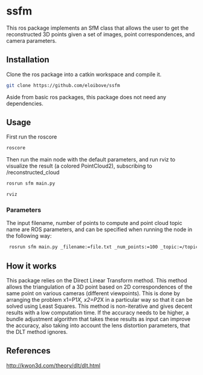 # ssfm

This ros package implements an SfM class that allows the user to get the reconstructed 3D points given a set of images, point correspondences, and camera parameters.

## Installation

Clone the ros package into a catkin workspace and compile it. 

```bash
git clone https://github.com/eloibove/ssfm
```

Aside from basic ros packages, this package does not need any dependencies.

## Usage

First run the roscore
```bash
roscore
```
Then run the main node with the default parameters, and run rviz to visualize the result (a colored PointCloud2), subscribing to /reconstructed_cloud

```bash
rosrun sfm main.py
```
```bash
rviz
```
### Parameters
The input filename, number of points to compute and point cloud topic name are ROS parameters, and can be specified when running the node in the following way:
```bash
 rosrun sfm main.py _filename:=file.txt _num_points:=100 _topic:=/topic
```

## How it works
This package relies on the Direct Linear Transform method. This method allows the triangulation of a 3D point based on 2D correspondences of the same point on various cameras (different viewpoints). This is done by arranging the problem x1=P1*X, x2=P2*X in a particular way so that it can be solved using Least Squares. This method is non-iterative and gives decent results with a low computation time. If the accuracy needs to be higher, a bundle adjustment algorithm that takes these results as input can improve the accuracy, also taking into account the lens distortion parameters, that the DLT method ignores.

## References
http://kwon3d.com/theory/dlt/dlt.html

